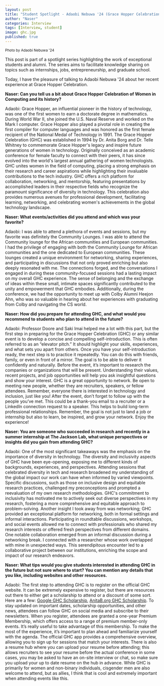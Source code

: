 ```yaml
---
layout: post
title: "Student Spotlight - Adaobi Nebuwa '24 (Grace Hopper Celebration)"
author: "Naser"
categories: Interview
tags: [Interview, student]
image: ghc.jpg
published: true
---
```

<sup>Photo by Adaobi Nebuwa '24</sup>
  

This post is part of a spotlight series highlighting the work of exceptional students and alumni.  The series aims to facilitate knowledge sharing on topics such as internships, jobs, entrepreneurship, and graduate school.  


Today, I have the pleasure of talking to Adaobi Nebuwa '24 about her recent experience at Grace Hopper Celebration.


**Naser: Can you tell us a bit about Grace Hopper Celebration of Women in Computing and its history?**

Adaobi: Grace Hopper, an influential pioneer in the history of technology, was one of the first women to earn a doctorate degree in mathematics. During World War II, she joined the U.S. Naval Reserve and worked on the Mark I computer. Grace Hopper also played a pivotal role in creating the first compiler for computer languages and was honored as the first female recipient of the National Medal of Technology in 1991. The Grace Hopper Celebration (GHC) was established in 1994 by Dr. Anita Borg and Dr. Telle Whitney to commemorate Grace Hopper's legacy and inspire future generations of women in technology. Originally conceived as an academic conference for female faculty to connect with their peers, it has since evolved into the world's largest annual gathering of women technologists. GHC unites women in the field of computing, placing a strong emphasis on their research and career aspirations while highlighting their invaluable contributions to the tech industry. GHC offers a rich platform for collaboration, networking, and mentorship, featuring presentations by accomplished leaders in their respective fields who recognize the paramount significance of diversity in technology. This celebration also provides numerous avenues for professional development, facilitating learning, networking, and celebrating women's achievements in the global technology landscape.

**Naser: What events/activities did you attend and which was your favorite?**

Adaobi: I was able to attend a plethora of events and sessions, but my favorite was definitely the Community Lounges. I was able to attend the Community lounge for the African communities and European communities. I had the privilege of engaging with both the Community Lounge for African communities and the one dedicated to European communities. These lounges created a unique environment for networking, sharing experiences, and participating in discussions that not only proved enriching but also deeply resonated with me. The connections forged, and the conversations I engaged in during these community-focused sessions had a lasting impact on my overall GHC experience. The sense of belonging and the exchange of ideas within these small, intimate spaces significantly contributed to the unity and empowerment that GHC embodies. Additionally, during the conference, we had the opportunity to meet up with Colby Alumni Heejon Ahn, who was so valuable in hearing about her experiences with graduating from Colby and navigating the CS world.

**Naser: How did you prepare for attending GHC, and what would you recommend to students who plan to attend in the future?**

Adaobi: Professor Doore and Saki Imai helped me a lot with this part, but the first step in preparing for the Grace Hopper Celebration (GHC) or any similar event is to develop a concise and compelling self-introduction. This is often referred to as an “elevator pitch.” It should highlight your skills, experiences, and what sets you apart from others. Once you have your self-introduction ready, the next step is to practice it repeatedly. You can do this with friends, family, or even in front of a mirror. The goal is to be able to deliver it confidently and naturally. Before the event, it’s important to research the companies or organizations that will be present. Understanding their values, recent projects, and job opportunities will help you ask insightful questions and show your interest. GHC is a great opportunity to network. Be open to meeting new people, whether they are recruiters, speakers, or fellow attendees. Remember, everyone there is interested in technology and inclusion, just like you! After the event, don’t forget to follow up with the people you’ve met. This could be a thank-you email to a recruiter or a LinkedIn connection request to a speaker. This helps to build long-term professional relationships. Remember, the goal is not just to land a job or internship but also to learn, be inspired, and grow your network. Enjoy the experience!

**Naser: You are someone who succeeded in research and recently in a summer internship at The Jackson Lab, what unique perspectives or insights did you gain from attending GHC?**

Adaobi: One of the most significant takeaways was the emphasis on the importance of diversity in technology. The diversity and inclusivity aspects of GHC have been eye-opening, exposing me to different kinds of backgrounds, experiences, and perspectives. Attending sessions that celebrated diversity in tech and research broadened my understanding of the global impact our work can have when informed by varied viewpoints. Specific discussions, such as those on inclusive design and equitable research practices, challenged my preconceptions and prompted a reevaluation of my own research methodologies. GHC's commitment to inclusivity has motivated me to actively seek out diverse perspectives in my research, fostering a more comprehensive and equitable approach to problem-solving. Another insight I took away from was networking; GHC provided an exceptional platform for networking, both in formal settings and informal interactions. Participating in roundtable discussions, workshops, and social events allowed me to connect with professionals who shared my research interests or offered fresh perspectives from different domains. One notable collaboration emerged from an informal discussion during a networking break. I connected with a researcher whose work overlapped with mine in unexpected ways. This serendipitous encounter led to a collaborative project between our institutions, enriching the scope and impact of our research endeavors.

**Naser: What tips would you give students interested in attending GHC in the future but not sure where to start?  You can mention any details that you like, including websites and other resources.**

Adaobi: The first step to attending GHC is to register on the official GHC website. It can be extremely expensive to register, but there are resources out there to either get a scholarship to attend or a discount of some sort. Here are a few: [Google GHC Scholarship](https://buildyourfuture.withgoogle.com/scholarships/google-conference-scholarships), [AnitaB.org GHC Scholarship](https://ghc.anitab.org/attend/scholarships/). To stay updated on important dates, scholarship opportunities, and other news, attendees can follow GHC on social media and subscribe to their newsletters. When you register, attendees are granted a one-year Premium Membership, which offers access to a range of premium member-only events. It’s really useful to take advantage of this membership. To make the most of the experience, it’s important to plan ahead and familiarize yourself with the agenda. The official GHC app provides a comprehensive overview, allowing you to sign up for sessions that match your interests. There is also a resume hub where you can upload your resume before attending; this allows recruiters to see your resume before the actual conference in some cases, you may be asked to have an on-site interview or chat, so make sure you upload your up to date resume on the hub in advance. While GHC is primarily for women and non-binary individuals, cisgender men are also welcome to attend, but as allies, I think that is cool and extremely important when attending events like this. 
